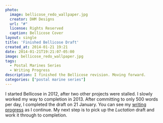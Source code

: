 ```yaml
---
photo:
  image: bellicose_redo_wallpaper.jpg
  creator: DHM Designs
  url: "#"
  license: Rights Reserved
  caption: Bellicose Cover
layout: single
title: 'Finished Bellicose Draft'
created_at: 2014-01-21 19:21
date: 2014-01-21T19:21:07-05:00
image: bellicose_redo_wallpaper.jpg
tags: 
  - Postal Marines Series
  - Writing Progress
description: I finished the Bellicose revision. Moving forward.
categories: ["postal marine series"]
---
```


I started Bellicose in 2012, after two other projects were stalled. I slowly worked my way to completion in 2013. After committing to only 500 words per day, I completed the draft on 21 January. You can see my [writing progress](/posts-logs/2014-progress) as I continue. My next step is to pick up the *Luctation* draft and work it through to completion.

<!--more-->
